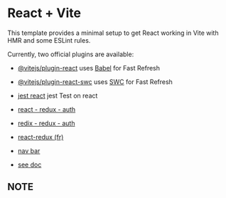 # React + Vite

This template provides a minimal setup to get React working in Vite with HMR and some ESLint rules.

Currently, two official plugins are available:

- [@vitejs/plugin-react](https://github.com/vitejs/vite-plugin-react/blob/main/packages/plugin-react/README.md) uses [Babel](https://babeljs.io/) for Fast Refresh
- [@vitejs/plugin-react-swc](https://github.com/vitejs/vite-plugin-react-swc) uses [SWC](https://swc.rs/) for Fast Refresh


- [jest react](https://jestjs.io/fr/docs/tutorial-react) jest Test on react


- [react - redux - auth](https://www.youtube.com/watch?v=EDRd5aXMDjA)
- [redix - redux - auth](https://www.bezkoder.com/react-hooks-redux-login-registration-example/)
- [react-redux (fr)](https://www.youtube.com/watch?v=1lvnT2oE0_4)



- [nav bar](https://blog.logrocket.com/create-responsive-navbar-react-css/)



- [see doc](https://reactrouter.com/en/main/start/tutorial#loading-data)

## NOTE
    